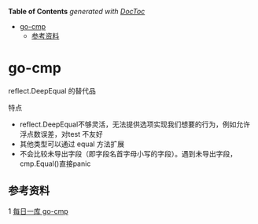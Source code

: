 <!-- START doctoc generated TOC please keep comment here to allow auto update -->
<!-- DON'T EDIT THIS SECTION, INSTEAD RE-RUN doctoc TO UPDATE -->
**Table of Contents**  *generated with [DocToc](https://github.com/thlorenz/doctoc)*

- [go-cmp](#go-cmp)
  - [参考资料](#%E5%8F%82%E8%80%83%E8%B5%84%E6%96%99)

<!-- END doctoc generated TOC please keep comment here to allow auto update -->

# go-cmp

reflect.DeepEqual 的替代品

特点
- reflect.DeepEqual不够灵活，无法提供选项实现我们想要的行为，例如允许浮点数误差，对test 不友好 
- 其他类型可以通过 equal 方法扩展
- 不会比较未导出字段（即字段名首字母小写的字段）。遇到未导出字段，cmp.Equal()直接panic


## 参考资料

1 [每日一库 go-cmp](https://darjun.github.io/2020/03/20/godailylib/go-cmp/)